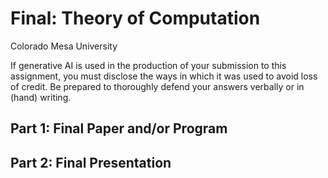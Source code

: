 
# Final: Theory of Computation
Colorado Mesa University

If generative AI is used in the production of your submission to
this assignment, you must disclose the ways in which it was
used to avoid loss of credit. Be prepared to thoroughly defend
your answers verbally or in (hand) writing.

## Part 1: Final Paper and/or Program

## Part 2: Final Presentation
